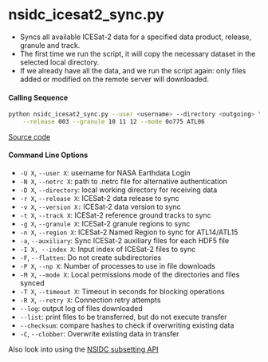 nsidc_icesat2_sync.py
=====================

- Syncs all available ICESat-2 data for a specified data product, release, granule and track.
- The first time we run the script, it will copy the necessary dataset in the selected local directory.
- If we already have all the data, and we run the script again: only files added or modified on the remote server will downloaded.

#### Calling Sequence
```bash
python nsidc_icesat2_sync.py --user <username> --directory <outgoing> \
	--release 003 --granule 10 11 12 --mode 0o775 ATL06
```
[Source code](https://github.com/tsutterley/read-ICESat-2/blob/main/scripts/nsidc_icesat2_sync.py)

#### Command Line Options
- `-U X`, `--user X`: username for NASA Earthdata Login
- `-N X`, `--netrc X`: path to .netrc file for alternative authentication
- `-D X`, `--directory`: local working directory for receiving data
- `-r X`, `--release X`: ICESat-2 data release to sync
- `-v X`, `--version X:` ICESat-2 data version to sync
- `-t X`, `--track X`: ICESat-2 reference ground tracks to sync
- `-g X`, `--granule X`: ICESat-2 granule regions to sync
- `-n X`, `--region X`: ICESat-2 Named Region to sync for ATL14/ATL15
- `-a`, `--auxiliary`: Sync ICESat-2 auxiliary files for each HDF5 file
- `-I X, --index X`: Input index of ICESat-2 files to sync
- `-F`, `--flatten`: Do not create subdirectories
- `-P X`, `--np X`: Number of processes to use in file downloads
- `-M X`, `--mode X`: Local permissions mode of the directories and files synced
- `-T X`, `--timeout X`: Timeout in seconds for blocking operations
- `-R X`, `--retry X`: Connection retry attempts
- `--log`: output log of files downloaded
- `--list`: print files to be transferred, but do not execute transfer
- `--checksum`: compare hashes to check if overwriting existing data
- `-C`, `--clobber`: Overwrite existing data in transfer

Also look into using the [NSIDC subsetting API](https://github.com/tsutterley/nsidc-subsetter)
